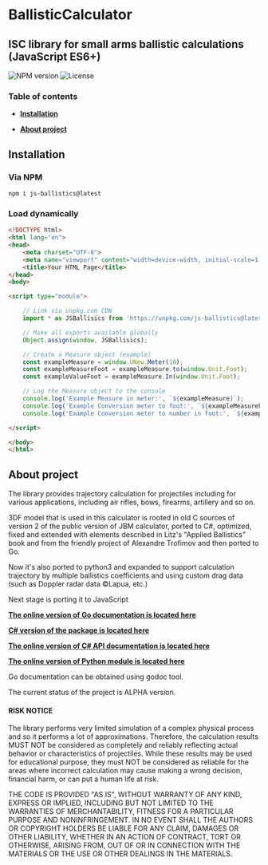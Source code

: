 # BallisticCalculator
## ISC library for small arms ballistic calculations (JavaScript ES6+)
![NPM version](https://img.shields.io/npm/v/js-ballistics?style=flat-square&logo=npm)
![License](https://img.shields.io/npm/l/js-ballistics?style=flat-square)

### Table of contents
* **[Installation](#installation)**
<!--   * [Latest stable](#latest-stable-release-from-pypi)

* **[Usage](#usage)**
  * [Units of measure](#unit-manipulation-syntax)
  * [An example of calculations](#an-example-of-calculations)
  * [Output example](#example-of-the-formatted-output)
* **[Contributors](#contributors)**
* **[Sister projects](#sister-projects)** -->
* **[About project](#about-project)**


## Installation

### Via NPM
```shell
npm i js-ballistics@latest
```

### Load dynamically
```html
<!DOCTYPE html>
<html lang="en">
<head>
    <meta charset="UTF-8">
    <meta name="viewport" content="width=device-width, initial-scale=1.0">
    <title>Your HTML Page</title>
</head>
<body>

<script type="module">

    // Link via unpkg.com CDN
    import * as JSBallisics from 'https://unpkg.com/js-ballistics@latest';

    // Make all exports available globally
    Object.assign(window, JSBallisics);

    // Create a Measure object (example)
    const exampleMeasure = window.UNew.Meter(10);
    const exampleMeasureFoot = exampleMeasure.to(window.Unit.Foot);
    const exampleValueFoot = exampleMeasure.In(window.Unit.Foot);

    // Log the Measure object to the console
    console.log('Example Measure in meter:', `${exampleMeasure}`);
    console.log('Example Conversion meter to foot:', `${exampleMeasureFoot}`);
    console.log('Example Conversion meter to number in foot:', `${exampleValueFoot}`);

</script>

</body>
</html>
```

## About project

The library provides trajectory calculation for projectiles including for various
applications, including air rifles, bows, firearms, artillery and so on.

3DF model that is used in this calculator is rooted in old C sources of version 2 of the public version of JBM
calculator, ported to C#, optimized, fixed and extended with elements described in
Litz's "Applied Ballistics" book and from the friendly project of Alexandre Trofimov
and then ported to Go.

Now it's also ported to python3 and expanded to support calculation trajectory by 
multiple ballistics coefficients and using custom drag data (such as Doppler radar data ©Lapua, etc.)

Next stage is porting it to JavaScript

**[The online version of Go documentation is located here](https://godoc.org/github.com/gehtsoft-usa/go_ballisticcalc)**

**[C# version of the package is located here](https://github.com/gehtsoft-usa/BallisticCalculator1)**

**[The online version of C# API documentation is located here](https://gehtsoft-usa.github.io/BallisticCalculator/web-content.html)**

**[The online version of Python module is located here](https://github.com/o-murphy/py_ballisticcalc)**

Go documentation can be obtained using godoc tool.

The current status of the project is ALPHA version.

#### RISK NOTICE

The library performs very limited simulation of a complex physical process and so it performs a lot of approximations. Therefore, the calculation results MUST NOT be considered as completely and reliably reflecting actual behavior or characteristics of projectiles. While these results may be used for educational purpose, they must NOT be considered as reliable for the areas where incorrect calculation may cause making a wrong decision, financial harm, or can put a human life at risk.

THE CODE IS PROVIDED "AS IS", WITHOUT WARRANTY OF ANY KIND, EXPRESS OR IMPLIED, INCLUDING BUT NOT LIMITED TO THE WARRANTIES OF MERCHANTABILITY, FITNESS FOR A PARTICULAR PURPOSE AND NONINFRINGEMENT. IN NO EVENT SHALL THE AUTHORS OR COPYRIGHT HOLDERS BE LIABLE FOR ANY CLAIM, DAMAGES OR OTHER LIABILITY, WHETHER IN AN ACTION OF CONTRACT, TORT OR OTHERWISE, ARISING FROM, OUT OF OR IN CONNECTION WITH THE MATERIALS OR THE USE OR OTHER DEALINGS IN THE MATERIALS.
